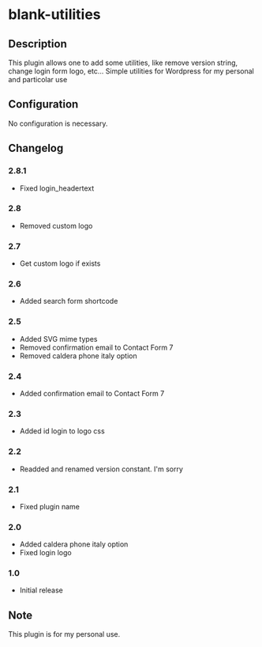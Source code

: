 # blank-utilities #

## Description ##

This plugin allows one to add some utilities, like remove version string,
change login form logo, etc...
Simple utilities for Wordpress for my personal and particolar use

## Configuration ##

No configuration is necessary.

## Changelog ##

### 2.8.1 ###

* Fixed login_headertext

### 2.8 ###

* Removed custom logo

### 2.7 ###

* Get custom logo if exists

### 2.6 ###

* Added search form shortcode

### 2.5 ###

* Added SVG mime types
* Removed confirmation email to Contact Form 7
* Removed caldera phone italy option

### 2.4 ###

* Added confirmation email to Contact Form 7

### 2.3 ###

* Added id login to logo css

### 2.2 ###

* Readded and renamed version constant. I'm sorry

### 2.1 ###

* Fixed plugin name

### 2.0 ###

* Added caldera phone italy option
* Fixed login logo

### 1.0 ####

* Initial release

## Note ##

This plugin is for my personal use.
